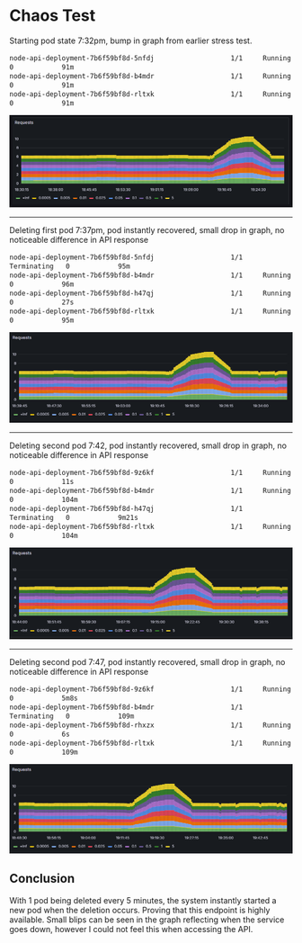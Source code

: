 # Chaos Test

Starting pod state 7:32pm, bump in graph from earlier stress test.

```
node-api-deployment-7b6f59bf8d-5nfdj                   1/1     Running   0            91m 
node-api-deployment-7b6f59bf8d-b4mdr                   1/1     Running   0            91m 
node-api-deployment-7b6f59bf8d-rltxk                   1/1     Running   0            91m 
```
![grafana](diagrams_and_screenshots/chaos-test0.png)
***
Deleting first pod 7:37pm, pod instantly recovered, small drop in graph, no noticeable difference in API response

```
node-api-deployment-7b6f59bf8d-5nfdj                   1/1     Terminating   0            95m
node-api-deployment-7b6f59bf8d-b4mdr                   1/1     Running       0            96m
node-api-deployment-7b6f59bf8d-h47qj                   1/1     Running       0            27s
node-api-deployment-7b6f59bf8d-rltxk                   1/1     Running       0            95m
```
![grafana](diagrams_and_screenshots/chaos-test1.png)
***
Deleting second pod 7:42, pod instantly recovered, small drop in graph, no noticeable difference in API response
```
node-api-deployment-7b6f59bf8d-9z6kf                   1/1     Running       0            11s
node-api-deployment-7b6f59bf8d-b4mdr                   1/1     Running       0            104m
node-api-deployment-7b6f59bf8d-h47qj                   1/1     Terminating   0            9m21s
node-api-deployment-7b6f59bf8d-rltxk                   1/1     Running       0            104m
```

![grafana](diagrams_and_screenshots/chaos-test-2.png)
***
Deleting second pod 7:47, pod instantly recovered, small drop in graph, no noticeable difference in API response
```
node-api-deployment-7b6f59bf8d-9z6kf                   1/1     Running       0            5m8s
node-api-deployment-7b6f59bf8d-b4mdr                   1/1     Terminating   0            109m
node-api-deployment-7b6f59bf8d-rhxzx                   1/1     Running       0            6s
node-api-deployment-7b6f59bf8d-rltxk                   1/1     Running       0            109m
```

![grafana](diagrams_and_screenshots/chaos-test-3.png)


## Conclusion
With 1 pod being deleted every 5 minutes, the system instantly started a new pod when the deletion occurs. Proving that
this endpoint is highly available. Small blips can be seen in the graph reflecting when the service goes down, however
I could not feel this when accessing the API.